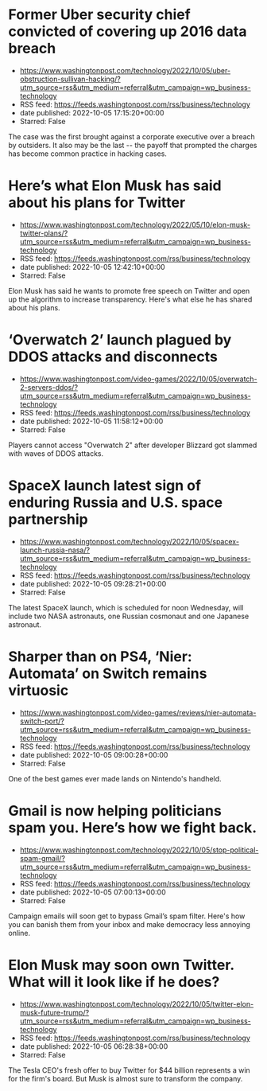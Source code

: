 # Former Uber security chief convicted of covering up 2016 data breach
 - https://www.washingtonpost.com/technology/2022/10/05/uber-obstruction-sullivan-hacking/?utm_source=rss&utm_medium=referral&utm_campaign=wp_business-technology
 - RSS feed: https://feeds.washingtonpost.com/rss/business/technology
 - date published: 2022-10-05 17:15:20+00:00
 - Starred: False

The case was the first brought against a corporate executive over a breach by outsiders. It also may be the last -- the payoff that prompted the charges has become common practice in hacking cases.

# Here’s what Elon Musk has said about his plans for Twitter
 - https://www.washingtonpost.com/technology/2022/05/10/elon-musk-twitter-plans/?utm_source=rss&utm_medium=referral&utm_campaign=wp_business-technology
 - RSS feed: https://feeds.washingtonpost.com/rss/business/technology
 - date published: 2022-10-05 12:42:10+00:00
 - Starred: False

Elon Musk has said he wants to promote free speech on Twitter and open up the algorithm to increase transparency. Here's what else he has shared about his plans.

# ‘Overwatch 2’ launch plagued by DDOS attacks and disconnects
 - https://www.washingtonpost.com/video-games/2022/10/05/overwatch-2-servers-ddos/?utm_source=rss&utm_medium=referral&utm_campaign=wp_business-technology
 - RSS feed: https://feeds.washingtonpost.com/rss/business/technology
 - date published: 2022-10-05 11:58:12+00:00
 - Starred: False

Players cannot access "Overwatch 2" after developer Blizzard got slammed with waves of DDOS attacks.

# SpaceX launch latest sign of enduring Russia and U.S. space partnership
 - https://www.washingtonpost.com/technology/2022/10/05/spacex-launch-russia-nasa/?utm_source=rss&utm_medium=referral&utm_campaign=wp_business-technology
 - RSS feed: https://feeds.washingtonpost.com/rss/business/technology
 - date published: 2022-10-05 09:28:21+00:00
 - Starred: False

The latest SpaceX launch, which is scheduled for noon Wednesday, will include two NASA astronauts, one Russian cosmonaut and one Japanese astronaut.

# Sharper than on PS4, ‘Nier: Automata’ on Switch remains virtuosic
 - https://www.washingtonpost.com/video-games/reviews/nier-automata-switch-port/?utm_source=rss&utm_medium=referral&utm_campaign=wp_business-technology
 - RSS feed: https://feeds.washingtonpost.com/rss/business/technology
 - date published: 2022-10-05 09:00:28+00:00
 - Starred: False

One of the best games ever made lands on Nintendo's handheld.

# Gmail is now helping politicians spam you. Here’s how we fight back.
 - https://www.washingtonpost.com/technology/2022/10/05/stop-political-spam-gmail/?utm_source=rss&utm_medium=referral&utm_campaign=wp_business-technology
 - RSS feed: https://feeds.washingtonpost.com/rss/business/technology
 - date published: 2022-10-05 07:00:13+00:00
 - Starred: False

Campaign emails will soon get to bypass Gmail’s spam filter. Here's how you can banish them from your inbox and make democracy less annoying online.

# Elon Musk may soon own Twitter. What will it look like if he does?
 - https://www.washingtonpost.com/technology/2022/10/05/twitter-elon-musk-future-trump/?utm_source=rss&utm_medium=referral&utm_campaign=wp_business-technology
 - RSS feed: https://feeds.washingtonpost.com/rss/business/technology
 - date published: 2022-10-05 06:28:38+00:00
 - Starred: False

The Tesla CEO's fresh offer to buy Twitter for $44 billion represents a win for the firm's board. But Musk is almost sure to transform the company.
